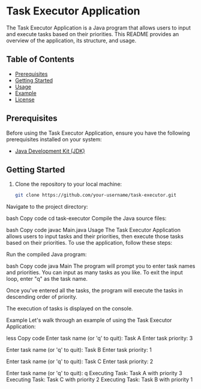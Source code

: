 # Task Executor Application

The Task Executor Application is a Java program that allows users to input and execute tasks based on their priorities. This README provides an overview of the application, its structure, and usage.

## Table of Contents

- [Prerequisites](#prerequisites)
- [Getting Started](#getting-started)
- [Usage](#usage)
- [Example](#example)
- [License](#license)

## Prerequisites

Before using the Task Executor Application, ensure you have the following prerequisites installed on your system:

- [Java Development Kit (JDK)](https://www.oracle.com/java/technologies/javase-downloads.html)

## Getting Started

1. Clone the repository to your local machine:
   ```bash
   git clone https://github.com/your-username/task-executor.git
   ```

Navigate to the project directory:

bash
Copy code
cd task-executor
Compile the Java source files:

bash
Copy code
javac Main.java
Usage
The Task Executor Application allows users to input tasks and their priorities, then execute those tasks based on their priorities. To use the application, follow these steps:

Run the compiled Java program:

bash
Copy code
java Main
The program will prompt you to enter task names and priorities. You can input as many tasks as you like. To exit the input loop, enter "q" as the task name.

Once you've entered all the tasks, the program will execute the tasks in descending order of priority.

The execution of tasks is displayed on the console.

Example
Let's walk through an example of using the Task Executor Application:

less
Copy code
Enter task name (or 'q' to quit): Task A
Enter task priority: 3

Enter task name (or 'q' to quit): Task B
Enter task priority: 1

Enter task name (or 'q' to quit): Task C
Enter task priority: 2

Enter task name (or 'q' to quit): q
Executing Task: Task A with priority 3
Executing Task: Task C with priority 2
Executing Task: Task B with priority 1
